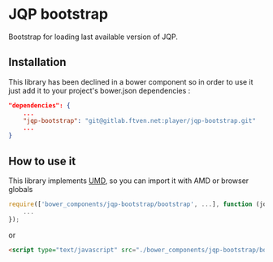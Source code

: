 JQP bootstrap
=========

Bootstrap for loading last available version of JQP.


Installation
--------------
This library has been declined in a bower component so in order to use it just add it to your project's bower.json dependencies :

```json
"dependencies": {
    ...
    "jqp-bootstrap": "git@gitlab.ftven.net:player/jqp-bootstrap.git"
    ...
}
```

How to use it
--------------

This library implements [UMD](http://bob.yexley.net/umd-javascript-that-runs-anywhere/), so you can import it with AMD or browser globals

```javascript
require(['bower_components/jqp-bootstrap/bootstrap', ...], function (jqp-bootstrap, ...) {
    ...
});
```

or

```html
<script type="text/javascript" src="./bower_components/jqp-bootstrap/bootstrap.js" />
```

